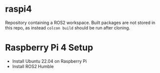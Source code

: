 # raspi4

Repository containing a ROS2 workspace. Built packages are not stored in this repo, as instead `colcon build` should be run after cloning. 

# Raspberry Pi 4 Setup

- Install Ubuntu 22.04 on Raspberry Pi
- Install ROS2 Humble

